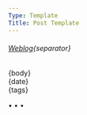 ```yaml
---
Type: Template
Title: Post Template
---
```


<!-- Post Template -->
<!-- weblog/templates/post-template.md -->
<h6><a href="/">Weblog</a>{separator}</h6>
<article>
  {body}
  <div class="post-meta">
    <aside class="landing-post-info">
      <i class="fa-solid fa-clock"></i>
      <span>{date}</span>
    </aside>
  </div>
  <aside class="post-tags">
    {tags}
  </aside>
</article>

<span class="divider">&bull; &bull; &bull;</span>
